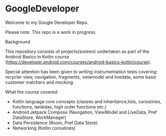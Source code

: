 # GoogleDeveloper

Welcome to my Google Developer Repo.

Please note: This repo is a work in progress. 

Background

This repository consists of projects(sixteen) undertaken as part of the Android Basics in Kotlin course (https://developer.android.com/courses/android-basics-kotlin/course).

Special attention has been given to writing instrumentation tests covering: recycler view, navigation, fragments, viewmodel and livedata, some basic customer matchers and mocking.

What the course covered:
- Kotlin language core concepts (classes and inheritance,lists, coroutines, functions, lambdas, high order functions etc.)
- Android Jetpack Compose (Navigation, ViewModel and LiveData, Pref DataStore, WorkManager)
- Data Persistence (Room, Pref Data Store)
- Networking (Kotlin coroutines)



